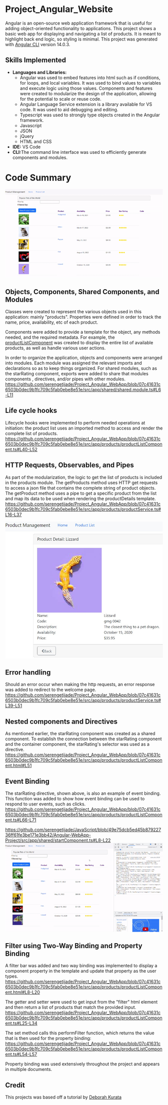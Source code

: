 # Project_Angular_Website
Angular is an open-source web application framework that is useful for adding object-oriented functionality to applications. This project shows a basic web app for displaying  and navigating a list of products. It is meant to highlight back end logic, so styling is minimal. 
This project was generated with [Angular CLI](https://github.com/angular/angular-cli) version 14.0.3.

## Skills Implemented
- <b>Languages and Libraries:</b>
    - Angular was used to embed features into html such as if conditions, for loops, and local variables. It was used to bind values to variables and execute logic using those values. Components and features were created to modularize the design of the application, allowing for the potential to scale or reuse code.
    - Angular Language Service extension is a library available for VS code. It was used to aid debugging and editing.
    - Typescript was used to strongly type objects created in the Angular framework.
    - Javascript 
    - JSON
    - jQuery
    - HTML and CSS
- <b>IDE:</b> VS Code
- <b>CLI:</b>The command line interface was used to efficiently generate components and modules.

# Code Summary
![Angular_Demo](https://github.com/serengetijade/Project_Angular_WebApp/blob/main/src/assets/readmeImages/AngularDemo.gif)

## Objects, Components, Shared Components, and Modules
Classes were created to represent the various objects used in this application: mainly "products". Properties were defined in order to track the name, price, availability, etc of each product. 

Components were added to provide a template for the object, any methods needed, and the required metadata. For example, the [productListComponent](https://github.com/serengetijade/Project_Angular_WebApp/blob/main/src/app/products/productListComponent.ts) was created to display the entire list of available products, as well as handle various user actions. 

In order to organize the application, objects and components were arranged into modules. Each module was assigned the relevant imports and declarations so as to keep things organized. For shared modules, such as the starRating component, exports were added to share that modules components , directives, and/or pipes with other modules. 
https://github.com/serengetijade/Project_Angular_WebApp/blob/07c41631c6503b0dec9b1fc709c5fab0ebe8e51e/src/app/shared/shared.module.ts#L6-L11

## Life cycle hooks
Lifecycle hooks were implemented to perform needed operations at initiation: the product list uses an imported method to access and render the complete list of products. 
https://github.com/serengetijade/Project_Angular_WebApp/blob/07c41631c6503b0dec9b1fc709c5fab0ebe8e51e/src/app/products/productListComponent.ts#L40-L52

## HTTP Requests, Observables, and Pipes
As part of the modularization, the logic to get the list of products is included in the products module. The getProducts method uses HTTP get requests to access a json file that contains the complete string of product objects. The getProduct method uses a pipe to get a specific product from the list and map its data to be used when rendering the productDetails template. 
https://github.com/serengetijade/Project_Angular_WebApp/blob/07c41631c6503b0dec9b1fc709c5fab0ebe8e51e/src/app/products/productService.ts#L16-L37

![Product_Details](https://github.com/serengetijade/Project_Angular_WebApp/blob/main/src/assets/readmeImages/ProductDetails.jpg)

## Error handling
Should an error occur when making the http requests, an error response was added to redirect to the welcome page.
https://github.com/serengetijade/Project_Angular_WebApp/blob/07c41631c6503b0dec9b1fc709c5fab0ebe8e51e/src/app/products/productService.ts#L39-L51

## Nested components and Directives
As mentioned earlier, the starRating component was created as a shared component. To establish the connection between the starRating component and the container component, the starRating's selector was used as a directive.
https://github.com/serengetijade/Project_Angular_WebApp/blob/07c41631c6503b0dec9b1fc709c5fab0ebe8e51e/src/app/products/productListComponent.html#L51

## Event Binding
The starRating directive, shown above, is also an example of event binding. This function was added to show how event binding can be used to respond to user events, such as clicks.
https://github.com/serengetijade/Project_Angular_WebApp/blob/07c41631c6503b0dec9b1fc709c5fab0ebe8e51e/src/app/products/productListComponent.ts#L66-L71

https://github.com/serengetijade/JavaScript/blob/49e75dcb5ed45b87922736ff61fe3be171e3bb42/Angular-WebApp-Project/src/app/shared/startComponent.ts#L8-L22
![Event_Binding](https://github.com/serengetijade/Project_Angular_WebApp/blob/main/src/assets/readmeImages/EventDemo.gif)

## Filter using Two-Way Binding and Property Binding
A filter bar was added and two way binding was implemented to display a component property in the template and update that property as the user types. 
https://github.com/serengetijade/Project_Angular_WebApp/blob/07c41631c6503b0dec9b1fc709c5fab0ebe8e51e/src/app/products/productListComponent.html#L8-L20

The getter and setter were used to get input from the "filter" html element and then return a list of products that match the provided input. 
https://github.com/serengetijade/Project_Angular_WebApp/blob/07c41631c6503b0dec9b1fc709c5fab0ebe8e51e/src/app/products/productListComponent.ts#L25-L34

The set method calls this performFilter function, which returns the value that is then used for the property binding: 
https://github.com/serengetijade/Project_Angular_WebApp/blob/07c41631c6503b0dec9b1fc709c5fab0ebe8e51e/src/app/products/productListComponent.ts#L54-L57

Property binding was used extensively throughout the project and appears in multiple documents. 

## Credit
This projects was based off a tutorial by [Deborah Kurata](https://app.pluralsight.com/library/courses/angular-2-getting-started-update/table-of-contents)